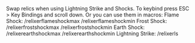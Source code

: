 Swap relics when using Lightning Strike and Shocks. To keybind press ESC > Key Bindings and scroll down. Or you can use them in macros:
Flame Shock:
/relixerflameshockmax
/relixerflameshockmin
Frost Shock:
/relixerfrostshockmax
/relixerfrostshockmin
Earth Shock:
/relixerearthshockmax
/relixerearthshockmin
Lightning Strike:
/relixerls

